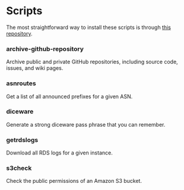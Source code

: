 # Scripts

The most straightforward way to install these scripts is through [this repository](https://github.com/koenrh/homebrew-scripts).

### archive-github-repository

Archive public and private GitHub repositories, including source code, issues, and wiki pages.

### asnroutes

Get a list of all announced prefixes for a given ASN.

### diceware

Generate a strong diceware pass phrase that you can remember.

### getrdslogs

Download all RDS logs for a given instance.

### s3check

Check the public permissions of an Amazon S3 bucket.